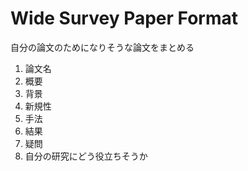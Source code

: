 # Wide Survey Paper Format

自分の論文のためになりそうな論文をまとめる
1. 論文名
2. 概要
3. 背景
4. 新規性
5. 手法
6. 結果
7. 疑問
8. 自分の研究にどう役立ちそうか
